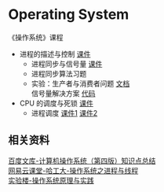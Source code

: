 # Operating System

《操作系统》课程

- 进程的描述与控制 [课件](./ppt/操作系统第2章.pdf)
  - 进程同步与信号量 [课件](./ppt/L16-进程同步与信号量.pdf)
  - 进程同步算法习题
  - 实验：生产者与消费者问题 [文档](./exp-producer-consumer.md)  
    信号量解决方案 [代码](./exp-producer-consumer-semaphores.cpp)
- CPU 的调度与死锁 [课件](./ppt/操作系统第3章.pdf)
  - 进程调度 [课件1](./ppt/L14-CPU调度策略.pdf) [课件2](./pptL15-一个实际的schedule函数.pdf)

## 相关资料

[百度文库-计算机操作系统（第四版）知识点总结](https://wenku.baidu.com/view/6fb7f7a6c1c708a1294a4446.html)  
[网易云课堂-哈工大-操作系统之进程与线程](http://mooc.study.163.com/course/HIT-1000002008#/info)  
[实验楼-操作系统原理与实践](https://www.shiyanlou.com/courses/115)